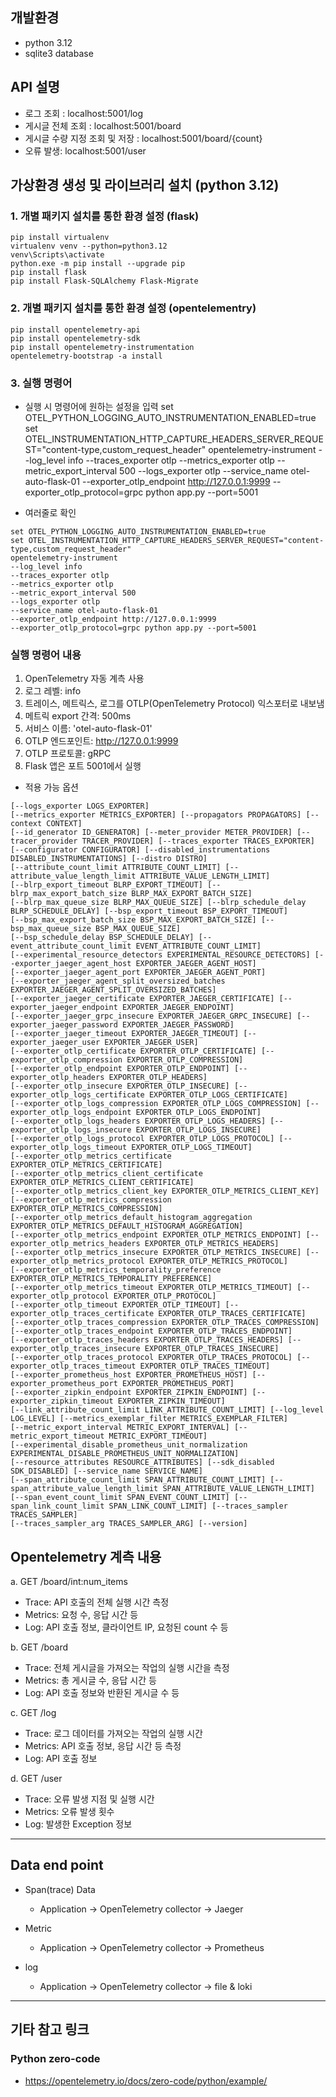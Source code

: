 ## 개발환경
- python 3.12
- sqlite3 database

## API 설명
- 로그 조회 : localhost:5001/log
- 게시글 전체 조회 : localhost:5001/board
- 게시글 수량 지정 조회 및 저장 : localhost:5001/board/{count}
- 오류 발생: localhost:5001/user

## 가상환경 생성 및 라이브러리 설치 (python 3.12)

### 1. 개별 패키지 설치를 통한 환경 설정 (flask)

``` 
pip install virtualenv
virtualenv venv --python=python3.12
venv\Scripts\activate
python.exe -m pip install --upgrade pip
pip install flask
pip install Flask-SQLAlchemy Flask-Migrate
```

### 2. 개별 패키지 설치를 통한 환경 설정 (opentelementry)
```
pip install opentelemetry-api
pip install opentelemetry-sdk
pip install opentelemetry-instrumentation
opentelemetry-bootstrap -a install
```

### 3. 실행 명령어
- 실행 시 명령어에 원하는 설정을 입력
set OTEL_PYTHON_LOGGING_AUTO_INSTRUMENTATION_ENABLED=true
set OTEL_INSTRUMENTATION_HTTP_CAPTURE_HEADERS_SERVER_REQUEST="content-type,custom_request_header"
opentelemetry-instrument --log_level info --traces_exporter otlp --metrics_exporter otlp --metric_export_interval 500 --logs_exporter otlp --service_name otel-auto-flask-01 --exporter_otlp_endpoint http://127.0.0.1:9999 --exporter_otlp_protocol=grpc python app.py --port=5001

- 여러줄로 확인
```text
set OTEL_PYTHON_LOGGING_AUTO_INSTRUMENTATION_ENABLED=true
set OTEL_INSTRUMENTATION_HTTP_CAPTURE_HEADERS_SERVER_REQUEST="content-type,custom_request_header"
opentelemetry-instrument
--log_level info
--traces_exporter otlp
--metrics_exporter otlp
--metric_export_interval 500
--logs_exporter otlp
--service_name otel-auto-flask-01
--exporter_otlp_endpoint http://127.0.0.1:9999
--exporter_otlp_protocol=grpc python app.py --port=5001
```

### 실행 명령어 내용
1. OpenTelemetry 자동 계측 사용
2. 로그 레벨: info
3. 트레이스, 메트릭스, 로그를 OTLP(OpenTelemetry Protocol) 익스포터로 내보냄
4. 메트릭 export 간격: 500ms
5. 서비스 이름: 'otel-auto-flask-01'
6. OTLP 엔드포인트: http://127.0.0.1:9999
7. OTLP 프로토콜: gRPC
8. Flask 앱은 포트 5001에서 실행

- 적용 가능 옵션
```text
[--logs_exporter LOGS_EXPORTER] 
[--metrics_exporter METRICS_EXPORTER] [--propagators PROPAGATORS] [--context CONTEXT]
[--id_generator ID_GENERATOR] [--meter_provider METER_PROVIDER] [--tracer_provider TRACER_PROVIDER] [--traces_exporter TRACES_EXPORTER]
[--configurator CONFIGURATOR] [--disabled_instrumentations DISABLED_INSTRUMENTATIONS] [--distro DISTRO]
[--attribute_count_limit ATTRIBUTE_COUNT_LIMIT] [--attribute_value_length_limit ATTRIBUTE_VALUE_LENGTH_LIMIT]
[--blrp_export_timeout BLRP_EXPORT_TIMEOUT] [--blrp_max_export_batch_size BLRP_MAX_EXPORT_BATCH_SIZE]
[--blrp_max_queue_size BLRP_MAX_QUEUE_SIZE] [--blrp_schedule_delay BLRP_SCHEDULE_DELAY] [--bsp_export_timeout BSP_EXPORT_TIMEOUT]
[--bsp_max_export_batch_size BSP_MAX_EXPORT_BATCH_SIZE] [--bsp_max_queue_size BSP_MAX_QUEUE_SIZE]
[--bsp_schedule_delay BSP_SCHEDULE_DELAY] [--event_attribute_count_limit EVENT_ATTRIBUTE_COUNT_LIMIT]
[--experimental_resource_detectors EXPERIMENTAL_RESOURCE_DETECTORS] [--exporter_jaeger_agent_host EXPORTER_JAEGER_AGENT_HOST]
[--exporter_jaeger_agent_port EXPORTER_JAEGER_AGENT_PORT]
[--exporter_jaeger_agent_split_oversized_batches EXPORTER_JAEGER_AGENT_SPLIT_OVERSIZED_BATCHES]
[--exporter_jaeger_certificate EXPORTER_JAEGER_CERTIFICATE] [--exporter_jaeger_endpoint EXPORTER_JAEGER_ENDPOINT]
[--exporter_jaeger_grpc_insecure EXPORTER_JAEGER_GRPC_INSECURE] [--exporter_jaeger_password EXPORTER_JAEGER_PASSWORD]
[--exporter_jaeger_timeout EXPORTER_JAEGER_TIMEOUT] [--exporter_jaeger_user EXPORTER_JAEGER_USER]
[--exporter_otlp_certificate EXPORTER_OTLP_CERTIFICATE] [--exporter_otlp_compression EXPORTER_OTLP_COMPRESSION]
[--exporter_otlp_endpoint EXPORTER_OTLP_ENDPOINT] [--exporter_otlp_headers EXPORTER_OTLP_HEADERS]
[--exporter_otlp_insecure EXPORTER_OTLP_INSECURE] [--exporter_otlp_logs_certificate EXPORTER_OTLP_LOGS_CERTIFICATE]
[--exporter_otlp_logs_compression EXPORTER_OTLP_LOGS_COMPRESSION] [--exporter_otlp_logs_endpoint EXPORTER_OTLP_LOGS_ENDPOINT]
[--exporter_otlp_logs_headers EXPORTER_OTLP_LOGS_HEADERS] [--exporter_otlp_logs_insecure EXPORTER_OTLP_LOGS_INSECURE]
[--exporter_otlp_logs_protocol EXPORTER_OTLP_LOGS_PROTOCOL] [--exporter_otlp_logs_timeout EXPORTER_OTLP_LOGS_TIMEOUT]
[--exporter_otlp_metrics_certificate EXPORTER_OTLP_METRICS_CERTIFICATE]
[--exporter_otlp_metrics_client_certificate EXPORTER_OTLP_METRICS_CLIENT_CERTIFICATE]
[--exporter_otlp_metrics_client_key EXPORTER_OTLP_METRICS_CLIENT_KEY]
[--exporter_otlp_metrics_compression EXPORTER_OTLP_METRICS_COMPRESSION]
[--exporter_otlp_metrics_default_histogram_aggregation EXPORTER_OTLP_METRICS_DEFAULT_HISTOGRAM_AGGREGATION]
[--exporter_otlp_metrics_endpoint EXPORTER_OTLP_METRICS_ENDPOINT] [--exporter_otlp_metrics_headers EXPORTER_OTLP_METRICS_HEADERS]
[--exporter_otlp_metrics_insecure EXPORTER_OTLP_METRICS_INSECURE] [--exporter_otlp_metrics_protocol EXPORTER_OTLP_METRICS_PROTOCOL]
[--exporter_otlp_metrics_temporality_preference EXPORTER_OTLP_METRICS_TEMPORALITY_PREFERENCE]
[--exporter_otlp_metrics_timeout EXPORTER_OTLP_METRICS_TIMEOUT] [--exporter_otlp_protocol EXPORTER_OTLP_PROTOCOL]
[--exporter_otlp_timeout EXPORTER_OTLP_TIMEOUT] [--exporter_otlp_traces_certificate EXPORTER_OTLP_TRACES_CERTIFICATE]
[--exporter_otlp_traces_compression EXPORTER_OTLP_TRACES_COMPRESSION] [--exporter_otlp_traces_endpoint EXPORTER_OTLP_TRACES_ENDPOINT]
[--exporter_otlp_traces_headers EXPORTER_OTLP_TRACES_HEADERS] [--exporter_otlp_traces_insecure EXPORTER_OTLP_TRACES_INSECURE]
[--exporter_otlp_traces_protocol EXPORTER_OTLP_TRACES_PROTOCOL] [--exporter_otlp_traces_timeout EXPORTER_OTLP_TRACES_TIMEOUT]
[--exporter_prometheus_host EXPORTER_PROMETHEUS_HOST] [--exporter_prometheus_port EXPORTER_PROMETHEUS_PORT]
[--exporter_zipkin_endpoint EXPORTER_ZIPKIN_ENDPOINT] [--exporter_zipkin_timeout EXPORTER_ZIPKIN_TIMEOUT]
[--link_attribute_count_limit LINK_ATTRIBUTE_COUNT_LIMIT] [--log_level LOG_LEVEL] [--metrics_exemplar_filter METRICS_EXEMPLAR_FILTER]
[--metric_export_interval METRIC_EXPORT_INTERVAL] [--metric_export_timeout METRIC_EXPORT_TIMEOUT]
[--experimental_disable_prometheus_unit_normalization EXPERIMENTAL_DISABLE_PROMETHEUS_UNIT_NORMALIZATION]
[--resource_attributes RESOURCE_ATTRIBUTES] [--sdk_disabled SDK_DISABLED] [--service_name SERVICE_NAME]
[--span_attribute_count_limit SPAN_ATTRIBUTE_COUNT_LIMIT] [--span_attribute_value_length_limit SPAN_ATTRIBUTE_VALUE_LENGTH_LIMIT]
[--span_event_count_limit SPAN_EVENT_COUNT_LIMIT] [--span_link_count_limit SPAN_LINK_COUNT_LIMIT] [--traces_sampler TRACES_SAMPLER]
[--traces_sampler_arg TRACES_SAMPLER_ARG] [--version]
```

## Opentelemetry 계측 내용
a. GET /board/int:num_items
- Trace: API 호출의 전체 실행 시간 측정
- Metrics: 요청 수, 응답 시간 등
- Log: API 호출 정보, 클라이언트 IP, 요청된 count 수 등

b. GET /board
- Trace: 전체 게시글을 가져오는 작업의 실행 시간을 측정
- Metrics: 총 게시글 수, 응답 시간 등
- Log: API 호출 정보와 반환된 게시글 수 등

c. GET /log
- Trace: 로그 데이터를 가져오는 작업의 실행 시간
- Metrics: API 호출 정보, 응답 시간 등 측정
- Log: API 호출 정보

d. GET /user
- Trace: 오류 발생 지점 및 실행 시간
- Metrics: 오류 발생 횟수
- Log: 발생한 Exception 정보


---
## Data end point
- Span(trace) Data
    - Application -> OpenTelemetry collector -> Jaeger

- Metric
    - Application -> OpenTelemetry collector ->  Prometheus

- log
    - Application -> OpenTelemetry collector -> file & loki
	
---
## 기타 참고 링크

### Python zero-code
- https://opentelemetry.io/docs/zero-code/python/example/
